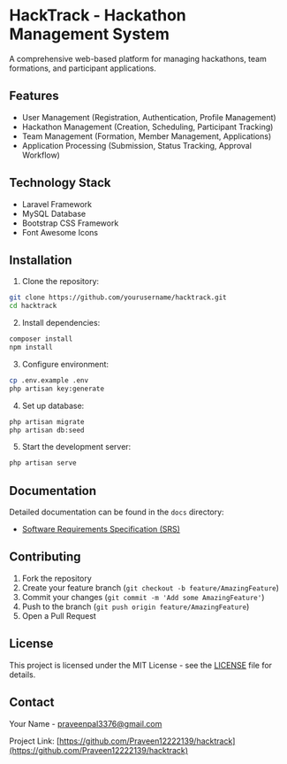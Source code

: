 # HackTrack - Hackathon Management System

A comprehensive web-based platform for managing hackathons, team formations, and participant applications.

## Features

- User Management (Registration, Authentication, Profile Management)
- Hackathon Management (Creation, Scheduling, Participant Tracking)
- Team Management (Formation, Member Management, Applications)
- Application Processing (Submission, Status Tracking, Approval Workflow)

## Technology Stack

- Laravel Framework
- MySQL Database
- Bootstrap CSS Framework
- Font Awesome Icons

## Installation

1. Clone the repository:
```bash
git clone https://github.com/yourusername/hacktrack.git
cd hacktrack
```

2. Install dependencies:
```bash
composer install
npm install
```

3. Configure environment:
```bash
cp .env.example .env
php artisan key:generate
```

4. Set up database:
```bash
php artisan migrate
php artisan db:seed
```

5. Start the development server:
```bash
php artisan serve
```

## Documentation

Detailed documentation can be found in the `docs` directory:
- [Software Requirements Specification (SRS)](docs/SRS.md)

## Contributing

1. Fork the repository
2. Create your feature branch (`git checkout -b feature/AmazingFeature`)
3. Commit your changes (`git commit -m 'Add some AmazingFeature'`)
4. Push to the branch (`git push origin feature/AmazingFeature`)
5. Open a Pull Request

## License

This project is licensed under the MIT License - see the [LICENSE](LICENSE) file for details.

## Contact

Your Name - praveenpal3376@gmail.com

Project Link: [https://github.com/Praveen12222139/hacktrack](https://github.com/Praveen12222139/hacktrack)
